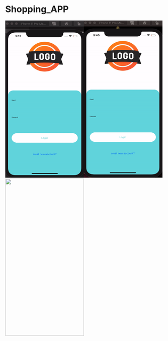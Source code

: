 # Shopping_APP

   <img align="left" width="250" height="500" img src="1.gif">

   <img align="middel" width="250" height="500" img src="ezgif.com-video-to-gif.gif">
   <img align="middel" width="250" height="500" img src="3.gif">
